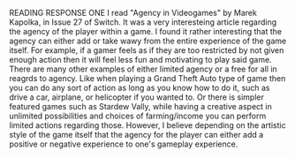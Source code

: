 READING RESPONSE ONE
I read "Agency in Videogames" by Marek Kapolka, in Issue 27 of Switch. It was a very interesteing article regarding the agency of the player within a game. I found it rather interesting that the agency can either add or take wawy from the entire experience of the game itself. For example, if a gamer feels as if they are too restricted by not given enough action then it will feel less fun and motivating to play said game. There are many other examples of either limited agency or a free for all in reagrds to agency. Like when playing a Grand Theft Auto type of game then you can do any sort of action as long as you know how to do it, such as drive a car, airplane, or helicopter if you wanted to. Or there is simpler featured games such as Stardew Vally, while having a creative aspect in unlimited possibilities and choices of farming/income you can perform limited actions regarding those. However, I believe depending on the artistic style of the game itself that the agency for the player can either add a positive or negative experience to one's gameplay experience. 
 
